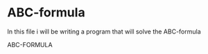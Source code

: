 # ABC-formula
In this file i will be writing a program that will solve the ABC-formula
<html></html>
<head>ABC-FORMULA</head>
<body><script>
var a = prompt("What is the value of variable A?")
var b = prompt("What is the value of variable B?")
var c = prompt("What is the value of variable C?")
var ans = function(a,b,c){
var ans1 = ( -(b*b)/2a + sqrt(b*b - 4ac)/2a) 
var ans2 = ( -(b*b)/2a - sqrt(b*b - 4ac)/2a)
}
if(ans1 = false){
return "unsolvable"
}
if(ans1===ans2){
console.log("x = " + ans1)
}else if(ans1 !== ans2){
console.log("x = " + ans1 " v x =  " + ans2)
} 
console.log(ans)
</script></body>
